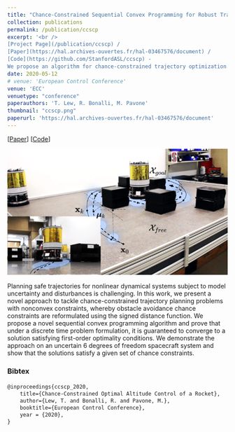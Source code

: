 ```yaml
---
title: "Chance-Constrained Sequential Convex Programming for Robust Trajectory Optimization"
collection: publications
permalink: /publication/ccscp
excerpt: '<br />
[Project Page](/publication/ccscp) / 
[Paper](https://hal.archives-ouvertes.fr/hal-03467576/document) / 
[Code](https://github.com/StanfordASL/ccscp) - 
We propose an algorithm for chance-constrained trajectory optimization.'
date: 2020-05-12
# venue: 'European Control Conference'
venue: 'ECC'
venuetype: "conference"
paperauthors: 'T. Lew, R. Bonalli, M. Pavone'
thumbnail: "ccscp.png"
paperurl: 'https://hal.archives-ouvertes.fr/hal-03467576/document'
---
```


[[Paper](https://hal.archives-ouvertes.fr/hal-03467576/document)] 
[[Code](https://github.com/StanfordASL/ccscp)] 

![CCSCP overview](/images/ccscp.png)

Planning safe trajectories for nonlinear dynamical systems subject to model uncertainty and disturbances is challenging. In this work, we present a novel approach to tackle chance-constrained trajectory planning problems with nonconvex constraints, whereby obstacle avoidance chance constraints are reformulated using the signed distance function. We propose a novel sequential convex programming algorithm and prove that under a discrete time problem formulation, it is guaranteed to converge to a solution satisfying first-order optimality conditions. We demonstrate the approach on an uncertain 6 degrees of freedom spacecraft system and show that the solutions satisfy a given set of chance constraints.

### Bibtex

	@inproceedings{ccscp_2020,
		title={Chance-Constrained Optimal Altitude Control of a Rocket},
		author={Lew, T. and Bonalli, R. and Pavone, M.},
		booktitle={European Control Conference},
		year = {2020},
	}